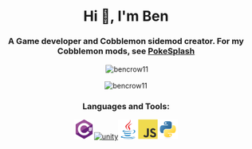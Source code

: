 <h1 align="center">Hi 👋, I'm Ben</h1>
<h3 align="center">A Game developer and Cobblemon sidemod creator. For my Cobblemon mods, see <a href="https://github.com/PokeSplashDEV">PokeSplash</a></h3>

<div align="center">
  <p>&nbsp;<img align="center" src="https://github-readme-stats.vercel.app/api?username=bencrow11&show_icons=true&theme=cobalt&locale=en" alt="bencrow11" /></p>
  
  <p><img align="center" src="https://github-readme-stats.vercel.app/api/top-langs?username=bencrow11&show_icons=true&theme=cobalt&locale=en&layout=compact" alt="bencrow11" /></p>
</div>



<h3 align="center">Languages and Tools:</h3>
<p align="center"><a href="https://www.w3schools.com/cs/" target="_blank" rel="noreferrer"><img src="https://raw.githubusercontent.com/devicons/devicon/master/icons/csharp/csharp-original.svg" alt="csharp" width="40" height="40"/></a><a href="https://unity.com/" target="_blank" rel="noreferrer"><img src="https://www.vectorlogo.zone/logos/unity3d/unity3d-icon.svg" alt="unity" width="40" height="40"/></a><a href="https://www.java.com" target="_blank" rel="noreferrer"><img src="https://raw.githubusercontent.com/devicons/devicon/master/icons/java/java-original.svg" alt="java" width="40" height="40"/></a><a href="https://developer.mozilla.org/en-US/docs/Web/JavaScript" target="_blank" rel="noreferrer"><img src="https://raw.githubusercontent.com/devicons/devicon/master/icons/javascript/javascript-original.svg" alt="javascript" width="40" height="40"/></a><a href="https://www.python.org" target="_blank" rel="noreferrer"><img src="https://raw.githubusercontent.com/devicons/devicon/master/icons/python/python-original.svg" alt="python" width="40" height="40"/> </a>  </p>
